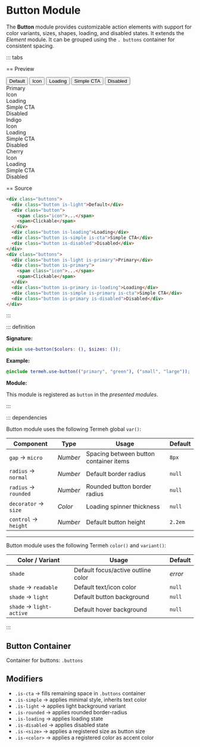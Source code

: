# Button Module

The **Button** module provides customizable action elements with support for color variants, sizes, shapes, loading, and disabled states. It extends the _Element_ module. It can be grouped using the `. buttons` container for consistent spacing.

::: tabs

== Preview

<!-- markdownlint-disable MD033 -->
<Preview height="2rem">
  <div class="demo">
    <div class="buttons">
      <button class="button is-light">Default</button>
      <button class="button">
        <span class="icon">
          <!--@include: ../icon.svg-->
        </span>
        <span>Icon</span>
      </button>
      <button class="button is-loading">Loading</button>
      <button class="button is-simple is-cta">Simple CTA</button>
      <button class="button is-disabled">Disabled</button>
    </div>
  </div>
  <div class="demo">
    <div class="buttons">
      <div class="button is-light is-primary">Primary</div>
      <div class="button is-primary">
        <span class="icon">
          <!--@include: ../icon.svg-->
        </span>
        <span>Icon</span>
      </div>
      <div class="button is-primary is-loading">Loading</div>
      <div class="button is-simple is-primary is-cta">Simple CTA</div>
      <div class="button is-primary is-disabled">Disabled</div>
    </div>
  </div>
  <div class="demo">
    <div class="buttons">
      <div class="button is-light is-indigo">Indigo</div>
      <div class="button is-indigo">
        <span class="icon">
          <!--@include: ../icon.svg-->
        </span>
        <span>Icon</span>
      </div>
      <div class="button is-indigo is-loading">Loading</div>
      <div class="button is-simple is-indigo is-cta">Simple CTA</div>
      <div class="button is-indigo is-disabled">Disabled</div>
    </div>
  </div>
  <div class="demo">
    <div class="buttons">
      <div class="button is-light is-maroon is-rounded">Cherry</div>
      <div class="button is-maroon is-rounded">
        <span class="icon">
          <!--@include: ../icon.svg-->
        </span>
        <span>Icon</span>
      </div>
      <div class="button is-maroon is-rounded is-loading">Loading</div>
      <div class="button is-simple is-maroon is-rounded is-cta">Simple CTA</div>
      <div class="button is-maroon is-rounded is-disabled">Disabled</div>
    </div>
  </div>
</Preview>
<!-- markdownlint-enable MD033 -->

== Source

```html
<div class="buttons">
  <div class="button is-light">Default</div>
  <div class="button">
    <span class="icon">...</span>
    <span>Clickable</span>
  </div>
  <div class="button is-loading">Loading</div>
  <div class="button is-simple is-cta">Simple CTA</div>
  <div class="button is-disabled">Disabled</div>
</div>
<div class="buttons">
  <div class="button is-light is-primary">Primary</div>
  <div class="button is-primary">
    <span class="icon">...</span>
    <span>Clickable</span>
  </div>
  <div class="button is-primary is-loading">Loading</div>
  <div class="button is-simple is-primary is-cta">Simple CTA</div>
  <div class="button is-primary is-disabled">Disabled</div>
</div>
```

:::

::: definition

**Signature:**

```scss
@mixin use-button($colors: (), $sizes: ());
```

**Example:**

```scss
@include termeh.use-button(("primary", "green"), ("small", "large"));
```

**Module:**

This module is registered as `button` in the _presented modules_.

:::

::: dependencies

Button module uses the following Termeh global `var()`:

| Component            | Type     | Usage                                  | Default |
| -------------------- | -------- | -------------------------------------- | ------- |
| `gap` → `micro`      | _Number_ | Spacing between button container items | `8px`   |
| `radius` → `normal`  | _Number_ | Default border radius                  | `null`  |
| `radius` → `rounded` | _Number_ | Rounded button border radius           | `null`  |
| `decorator` → `size` | _Color_  | Loading spinner thickness              | `null`  |
| `control` → `height` | _Number_ | Default button height                  | `2.2em` |

---

Button module uses the following Termeh `color()` and `variant()`:

| Color / Variant          | Usage                              | Default |
| ------------------------ | ---------------------------------- | ------- |
| `shade`                  | Default focus/active outline color | _error_ |
| `shade` → `readable`     | Default text/icon color            | `null`  |
| `shade` → `light`        | Default button background          | `null`  |
| `shade` → `light-active` | Default hover background           | `null`  |

:::

## Button Container

Container for buttons: `.buttons`

## Modifiers

- `.is-cta` → fills remaining space in `.buttons` container
- `.is-simple` → applies minimal style, inherits text color
- `.is-light` → applies light background variant
- `.is-rounded` → applies rounded border-radius
- `.is-loading` → applies loading state
- `.is-disabled` → applies disabled state
- `.is-<size>` → applies a registered size as button size
- `.is-<color>` → applies a registered color as accent color
